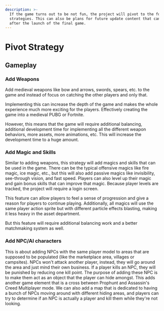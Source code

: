 ```yaml
---
description: >-
  If the game turns out to be not fun, the project will pivot to the following
  strategies. This can also be plans for future update content that can be added
  after the launch of the final game.
---
```


# Pivot Strategy

## Gameplay

### Add Weapons

Add medieval weapons like bow and arrows, swords, spears, etc. to the game and instead of focus on catching the other players and only that.

Implementing this can increase the depth of the game and makes the whole experience much more exciting for the players. Effectively creating the game into a medieval PUBG or Fortnite.

However, this means that the game will require additional balancing, additional development time for implementing all the different weapon behaviors, more assets, more animations, etc. This will increase the development time to a huge amount.

### Add Magic and Skills

Similar to adding weapons, this strategy will add magics and skills that can be used in the game. There can be the typical offensive magics like fire magic, ice magic, etc., but this will also add passive magics like invisibility, see-through vision, and fast speed. Players can also level up their magic and gain bonus skills that can improve that magic. Because player levels are tracked, the project will require a login screen.

This feature can allow players to feel a sense of progression and give a reason for players to continue playing. Additionally, all magics will use the same player action sprite but with different particle effects blasting, making it less heavy in the asset department.

But this feature will require additional balancing work and a better matchmaking system as well.

### Add NPC/AI characters

This is about adding NPCs with the same player model to areas that are supposed to be populated \(like the marketplace area, villages or campsites\). NPCs won't attack another player, instead, they will go around the area and just mind their own business. If a player kills an NPC, they will be punished by reducing one kill point. The purpose of adding these NPC is to make them act as an object that the player can hide amongst. This adds another game element that is a cross between Prophunt and Assassin's Creed Multiplayer mode. We can also add a map that is dedicated to having a bunch of NPCs moving around with different hiding areas, and players can try to determine if an NPC is actually a player and kill them while they're not looking.

